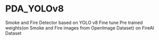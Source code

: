 # PDA_YOLOv8
Smoke and Fire Detector based on YOLO v8 Fine tune Pre trained weights(on Smoke and Fire images from OpenImage Dataset) on FireAI Dataset
